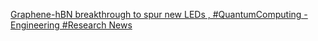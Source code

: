 [Graphene-hBN breakthrough to spur new LEDs , #QuantumComputing - Engineering #Research News ](https://qi.tc/qi/8389)